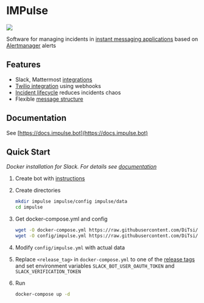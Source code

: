 # IMPulse

![](https://docs.impulse.bot/latest/media/slack_tile.png)

Software for managing incidents in [instant messaging applications](https://docs.impulse.bot/latest/apps/) based on [Alertmanager](https://prometheus.io/docs/alerting/latest/alertmanager/) alerts

## Features
- Slack, Mattermost [integrations](https://docs.impulse.bot/latest/apps/)
- [Twilio integration](https://docs.impulse.bot/latest/webhooks/#twilio-calls-example) using webhooks
- [Incident lifecycle](https://docs.impulse.bot/latest/concepts/#lifecycle) reduces incidents chaos
- Flexible [message structure](https://docs.impulse.bot/latest/concepts/#structure)

## Documentation
See [https://docs.impulse.bot](https://docs.impulse.bot)

## Quick Start
*Docker installation for Slack. For details see [documentation](https://docs.impulse.bot)*

1. Create bot with [instructions](https://docs.impulse.bot/latest/apps/#slack)
2. Create directories
    ```bash
    mkdir impulse impulse/config impulse/data
    cd impulse
    ```
3. Get docker-compose.yml and config
    ```bash
    wget -O docker-compose.yml https://raw.githubusercontent.com/DiTsi/impulse/master/docker-compose.yml
    wget -O config/impulse.yml https://raw.githubusercontent.com/DiTsi/impulse/master/impulse.slack.yml
    ```
4. Modify `config/impulse.yml` with actual data

5. Replace `<release_tag>` in `docker-compose.yml` to one of the [release tags](https://github.com/DiTsi/impulse/releases) and set environment variables `SLACK_BOT_USER_OAUTH_TOKEN` and `SLACK_VERIFICATION_TOKEN`

6. Run
    ```bash
    docker-compose up -d
    ```
